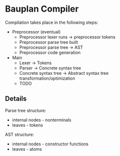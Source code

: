 # Bauplan Compiler
Compilation takes place in the following steps:
  - Preprocessor (eventual)
    - Preprocessor lexer runs -> preprocessor tokens
    - Preprocessor parse tree built
    - Preprocessor parse tree -> AST
    - Preprocessor code generation
  - Main
    - Lexer -> Tokens
    - Parser -> Concrete syntax tree
    - Concrete syntax tree -> Abstract syntax tree transformation/optimization
    - TODO

## Details
Parse tree structure:
  * internal nodes - nonterminals
  * leaves - tokens

AST structure:
  * internal nodes - constructor functions
  * leaves - atoms
